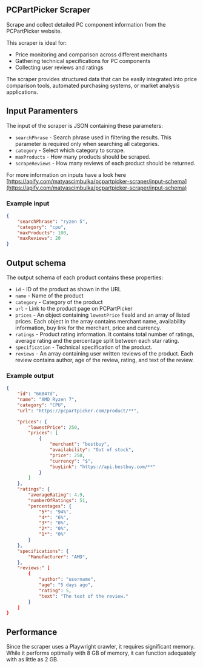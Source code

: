 ## PCPartPicker Scraper
Scrape and collect detailed PC component information from the PCPartPicker website.

This scraper is ideal for:

- Price monitoring and comparison across different merchants
- Gathering technical specifications for PC components
- Collecting user reviews and ratings

The scraper provides structured data that can be easily integrated into price comparison tools, automated purchasing systems, or market analysis applications.

## Input Paramenters
The input of the scraper is JSON containing these parameters:

- `searchPhrase` - Search phrase used in filtering the results. This parameter is required only when searching all categories.
- `category` - Select which category to scrape.
- `maxProducts` - How many products should be scraped.
- `scrapeReviews` - How many reviews of each product should be returned.

For more information on inputs have a look here [https://apify.com/matyascimbulka/pcpartpicker-scraper/input-schema](https://apify.com/matyascimbulka/pcpartpicker-scraper/input-schema)

### Example input
```json
{
    "searchPhrase": "ryzen 5",
    "category": "cpu",
    "maxProducts": 100,
    "maxReviews": 20
}
```


## Output schema
The output schema of each product contains these properties:

- `id` - ID of the product as shown in the URL
- `name` - Name of the product
- `category` - Category of the product
- `url` - Link to the product page on PCPartPicker
- `prices` - An object containing `lowestPrice` fieald and an array of listed prices. Each object in the array contains merchant name, availability information, buy link for the merchant, price and currency.
- `ratings` - Product rating information. It contains total number of ratings, average rating and the percentage split between each star rating.
- `specification` - Technical specification of the product.
- `reviews` - An array containing user written reviews of the product. Each review contains author, age of the review, rating, and text of the review.

### Example output
```json
{
    "id": "66B47d",
    "name": "AMD Ryzen 7",
    "category": "CPU",
    "url": "https://pcpartpicker.com/product/**",

    "prices": {
        "lowestPrice": 250,
        "prices": [
            {
                "merchant": "bestbuy",
                "availability": "Out of stock",
                "price": 250,
                "currency": "$",
                "buyLink": "https://api.bestbuy.com/**"
            }
        ]
    },
    "ratings": {
        "averageRating": 4.9,
        "numberOfRatings": 51,
        "percentages": {
            "5*": "94%",
            "4*": "6%",
            "3*": "0%",
            "2*": "0%",
            "1*": "0%"
        }
    },
    "specifications": {
        "Manufacturer": "AMD",
    },
    "reviews:" [
        {
            "author": "username",
            "age": "5 days ago",
            "rating": 5,
            "text": "The text of the review."
        }
    ]
}
```

## Performance
Since the scraper uses a Playwright crawler, it requires significant memory. While it performs optimally with 8 GB of memory, it can function adequately with as little as 2 GB.
